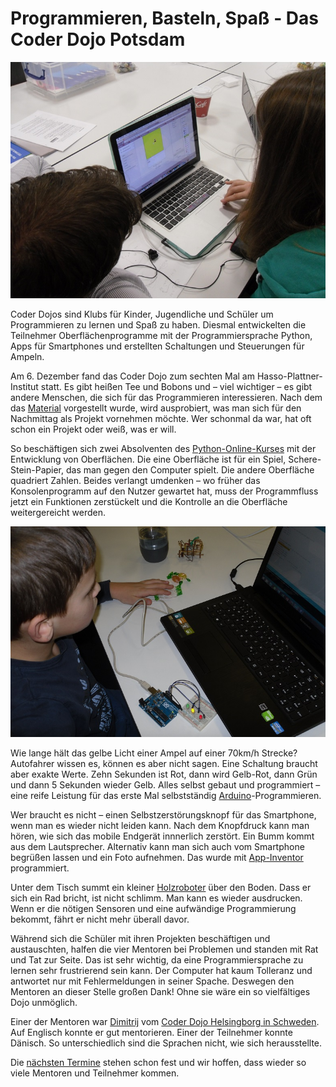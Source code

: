 Programmieren, Basteln, Spaß - Das Coder Dojo Potsdam
=====================================================

![](bilder/niccokunzmann/6.Dezember-2.jpg)


Coder Dojos sind Klubs für Kinder, Jugendliche und Schüler um Programmieren zu lernen und Spaß zu haben. Diesmal entwickelten die Teilnehmer Oberflächenprogramme mit der Programmiersprache Python, Apps für Smartphones und erstellten Schaltungen und Steuerungen für Ampeln.

Am 6. Dezember fand das Coder Dojo zum sechten Mal am Hasso-Plattner-Institut statt. Es gibt heißen Tee und Bobons und – viel wichtiger – es gibt andere Menschen, die sich für das Programmieren interessieren. Nach dem das [Material](http://zen.coderdojo.com/dojo/861) vorgestellt wurde, wird ausprobiert, was man sich für den Nachmittag als Projekt vornehmen möchte. Wer schonmal da war, hat oft schon ein Projekt oder weiß, was er will. 

So beschäftigen sich zwei Absolventen des [Python-Online-Kurses](https://open.hpi.de/courses/pythonjunior2014) mit der Entwicklung von Oberflächen. Die eine Oberfläche ist für ein Spiel, Schere-Stein-Papier, das man gegen den Computer spielt. Die andere Oberfläche quadriert Zahlen. Beides verlangt umdenken – wo früher das Konsolenprogramm auf den Nutzer gewartet hat, muss der Programmfluss jetzt ein Funktionen zerstückelt und die Kontrolle an die Oberfläche weitergereicht werden. 

![](bilder/niccokunzmann/6.Dezember-1.jpg)

Wie lange hält das gelbe Licht einer Ampel auf einer 70km/h Strecke? Autofahrer wissen es, können es aber nicht sagen. Eine Schaltung braucht aber exakte Werte. Zehn Sekunden ist Rot, dann wird Gelb-Rot, dann Grün und dann 5 Sekunden wieder Gelb. Alles selbst gebaut und programmiert – eine reife Leistung für das erste Mal selbstständig [Arduino](http://arduino.cc/en/Main/ArduinoBoardUno)-Programmieren. 

Wer braucht es nicht – einen Selbstzerstörungsknopf für das Smartphone, wenn man es wieder nicht leiden kann. Nach dem Knopfdruck kann man hören, wie sich das mobile Endgerät innnerlich zerstört. Ein Bumm kommt aus dem Lautsprecher. Alternativ kann man sich auch vom Smartphone begrüßen lassen und ein Foto aufnehmen. Das wurde mit [App-Inventor](http://appinventor.mit.edu/) programmiert.

Unter dem Tisch summt ein kleiner [Holzroboter](https://github.com/niccokunzmann/rustyrobots/tree/master/john) über den Boden. Dass er sich ein Rad bricht, ist nicht schlimm. Man kann es wieder ausdrucken. Wenn er die nötigen Sensoren und eine aufwändige Programmierung bekommt, fährt er nicht mehr überall davor.

Während sich die Schüler mit ihren Projekten beschäftigen und austauschten, halfen die  vier Mentoren bei Problemen und standen mit Rat und Tat zur Seite. Das ist sehr wichtig, da eine Programmiersprache zu lernen sehr frustrierend sein kann. Der Computer hat kaum Tolleranz und antwortet nur mit Fehlermeldungen in seiner Spache. Deswegen den Mentoren  an dieser Stelle großen Dank! Ohne sie wäre ein so vielfältiges Dojo unmöglich.

Einer der Mentoren war [Dimitrij](https://twitter.com/aleshkov) vom [Coder Dojo Helsingborg in Schweden](http://www.creativelab.nu/coderdojo/). Auf Englisch konnte er gut mentorieren. Einer der Teilnehmer konnte Dänisch. So unterschiedlich sind die Sprachen nicht, wie sich herausstellte.

Die [nächsten Termine](http://www.eventbrite.de/o/coder-dojo-potsdam-6787334071) stehen schon fest und wir hoffen, dass wieder so viele Mentoren und Teilnehmer kommen. 
